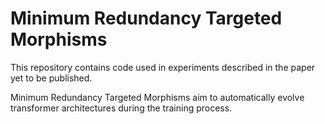 # Minimum Redundancy Targeted Morphisms
This repository contains code used in experiments described in the paper yet to be published.

Minimum Redundancy Targeted Morphisms aim to automatically evolve transformer architectures during the training process.
